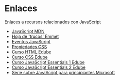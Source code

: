 # Enlaces
Enlaces a recursos relacionados con JavaScript
<ul>
  <li><a href='https://developer.mozilla.org/es/docs/Web/JavaScript'>JavaScript MDN</a></li>
  <li><a href='https://docs.emmet.io/cheat-sheet/'>Hoja de 'trucos' Emmet</a></li>
  <li><a href='https://www.w3schools.com/jsref/dom_obj_event.asp'>Eventos JavaScript</a></li>
  <li><a href='https://www.w3schools.com/cssref/index.php'>Propiedades CSS</a></li>
  <li><a href='https://edube.org/study/html-essentials'>Curso HTML Edube</a></li>
  <li><a href='https://edube.org/study/css-essentials'>Curso CSS Edube</a></li>
  <li><a href='https://edube.org/study/jse1'>Curso JavaScript Essentials 1 Edube</a></li>
  <li><a href='https://edube.org/study/jse2'>Curso JavaScript Essentials 2 Edube</a></li>
  <li><a href='https://learn.microsoft.com/es-es/shows/beginners-series-to-javascript/'>Serie sobre JavaScript para principiantes Microsoft</a></li>
</ul>
